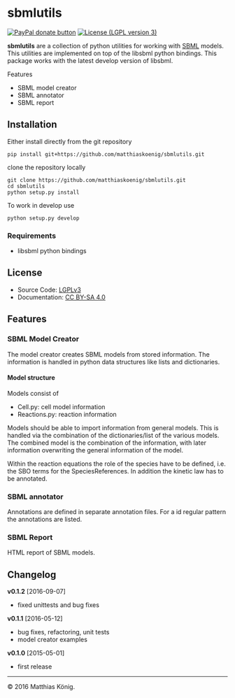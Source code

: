 # sbmlutils
<a href="https://www.paypal.com/cgi-bin/webscr?cmd=_s-xclick&amp;hosted_button_id=RYHNRJFBMWD5N" title="Donate to this project using Paypal"><img src="https://img.shields.io/badge/paypal-donate-yellow.svg" alt="PayPal donate button" /></a>
[![License (LGPL version 3)](https://img.shields.io/badge/license-LGPLv3.0-blue.svg?style=flat-square)](http://opensource.org/licenses/LGPL-3.0)

**sbmlutils** are a collection of python utilities for working with [SBML](http://www.sbml.org) models.
 This utilities are implemented on top of the libsbml python bindings. This package works with the latest
 develop version of libsbml.

Features
* SBML model creator
* SBML annotator
* SBML report

## Installation
Either install directly from the git repository
```
pip install git+https://github.com/matthiaskoenig/sbmlutils.git
```
clone the repository locally
```
git clone https://github.com/matthiaskoenig/sbmlutils.git
cd sbmlutils
python setup.py install
```
To work in develop use
```
python setup.py develop
```
### Requirements
* libsbml python bindings


## License
* Source Code: [LGPLv3](http://opensource.org/licenses/LGPL-3.0)
* Documentation: [CC BY-SA 4.0](http://creativecommons.org/licenses/by-sa/4.0/)

## Features
### SBML Model Creator
The model creator creates SBML models from stored information.
The information is handled in python data structures like lists and dictionaries.

#### Model structure
Models consist of
* Cell.py: cell model information
* Reactions.py: reaction information

Models should be able to import information from general models.
This is handled via the combination of the dictionaries/list of the various models.
The combined model is the combination of the information, with later information
overwriting the general information of the model.

Within the reaction equations the role of the species have to be defined, i.e. the
SBO terms for the SpeciesReferences.
In addition the kinetic law has to be annotated.

### SBML annotator
Annotations are defined in separate annotation files. 
For a id regular pattern the annotations are listed.

### SBML Report
HTML report of SBML models.


## Changelog
**v0.1.2** [2016-09-07]
* fixed unittests and bug fixes

**v0.1.1** [2016-05-12]
* bug fixes, refactoring, unit tests
* model creator examples

**v0.1.0** [2015-05-01]
* first release


----
&copy; 2016 Matthias König.